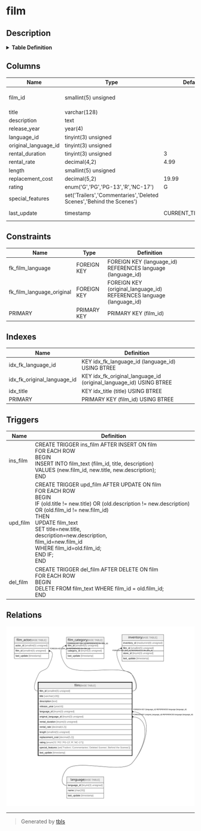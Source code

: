 # film

## Description

<details>
<summary><strong>Table Definition</strong></summary>

```sql
CREATE TABLE `film` (
  `film_id` smallint(5) unsigned NOT NULL AUTO_INCREMENT,
  `title` varchar(128) NOT NULL,
  `description` text,
  `release_year` year(4) DEFAULT NULL,
  `language_id` tinyint(3) unsigned NOT NULL,
  `original_language_id` tinyint(3) unsigned DEFAULT NULL,
  `rental_duration` tinyint(3) unsigned NOT NULL DEFAULT '3',
  `rental_rate` decimal(4,2) NOT NULL DEFAULT '4.99',
  `length` smallint(5) unsigned DEFAULT NULL,
  `replacement_cost` decimal(5,2) NOT NULL DEFAULT '19.99',
  `rating` enum('G','PG','PG-13','R','NC-17') DEFAULT 'G',
  `special_features` set('Trailers','Commentaries','Deleted Scenes','Behind the Scenes') DEFAULT NULL,
  `last_update` timestamp NOT NULL DEFAULT CURRENT_TIMESTAMP ON UPDATE CURRENT_TIMESTAMP,
  PRIMARY KEY (`film_id`),
  KEY `idx_title` (`title`),
  KEY `idx_fk_language_id` (`language_id`),
  KEY `idx_fk_original_language_id` (`original_language_id`),
  CONSTRAINT `fk_film_language` FOREIGN KEY (`language_id`) REFERENCES `language` (`language_id`) ON UPDATE CASCADE,
  CONSTRAINT `fk_film_language_original` FOREIGN KEY (`original_language_id`) REFERENCES `language` (`language_id`) ON UPDATE CASCADE
) ENGINE=InnoDB AUTO_INCREMENT=[Redacted by tbls] DEFAULT CHARSET=utf8mb4
```

</details>

## Columns

| Name | Type | Default | Nullable | Extra Definition | Children | Parents | Comment |
| ---- | ---- | ------- | -------- | ---------------- | -------- | ------- | ------- |
| film_id | smallint(5) unsigned |  | false | auto_increment | [film_actor](film_actor.md) [film_category](film_category.md) [inventory](inventory.md) |  |  |
| title | varchar(128) |  | false |  |  |  |  |
| description | text |  | true |  |  |  |  |
| release_year | year(4) |  | true |  |  |  |  |
| language_id | tinyint(3) unsigned |  | false |  |  | [language](language.md) |  |
| original_language_id | tinyint(3) unsigned |  | true |  |  | [language](language.md) |  |
| rental_duration | tinyint(3) unsigned | 3 | false |  |  |  |  |
| rental_rate | decimal(4,2) | 4.99 | false |  |  |  |  |
| length | smallint(5) unsigned |  | true |  |  |  |  |
| replacement_cost | decimal(5,2) | 19.99 | false |  |  |  |  |
| rating | enum('G','PG','PG-13','R','NC-17') | G | true |  |  |  |  |
| special_features | set('Trailers','Commentaries','Deleted Scenes','Behind the Scenes') |  | true |  |  |  |  |
| last_update | timestamp | CURRENT_TIMESTAMP | false | on update CURRENT_TIMESTAMP |  |  |  |

## Constraints

| Name | Type | Definition |
| ---- | ---- | ---------- |
| fk_film_language | FOREIGN KEY | FOREIGN KEY (language_id) REFERENCES language (language_id) |
| fk_film_language_original | FOREIGN KEY | FOREIGN KEY (original_language_id) REFERENCES language (language_id) |
| PRIMARY | PRIMARY KEY | PRIMARY KEY (film_id) |

## Indexes

| Name | Definition |
| ---- | ---------- |
| idx_fk_language_id | KEY idx_fk_language_id (language_id) USING BTREE |
| idx_fk_original_language_id | KEY idx_fk_original_language_id (original_language_id) USING BTREE |
| idx_title | KEY idx_title (title) USING BTREE |
| PRIMARY | PRIMARY KEY (film_id) USING BTREE |

## Triggers

| Name | Definition |
| ---- | ---------- |
| ins_film | CREATE TRIGGER ins_film AFTER INSERT ON film<br>FOR EACH ROW<br>BEGIN<br>    INSERT INTO film_text (film_id, title, description)<br>        VALUES (new.film_id, new.title, new.description);<br>  END |
| upd_film | CREATE TRIGGER upd_film AFTER UPDATE ON film<br>FOR EACH ROW<br>BEGIN<br>    IF (old.title != new.title) OR (old.description != new.description) OR (old.film_id != new.film_id)<br>    THEN<br>        UPDATE film_text<br>            SET title=new.title,<br>                description=new.description,<br>                film_id=new.film_id<br>        WHERE film_id=old.film_id;<br>    END IF;<br>  END |
| del_film | CREATE TRIGGER del_film AFTER DELETE ON film<br>FOR EACH ROW<br>BEGIN<br>    DELETE FROM film_text WHERE film_id = old.film_id;<br>  END |

## Relations

![er](film.svg)

---

> Generated by [tbls](https://github.com/k1LoW/tbls)
